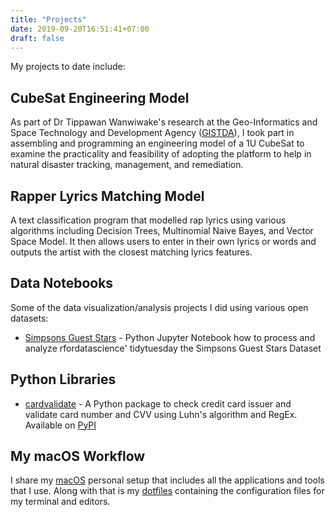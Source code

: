 ```yaml
---
title: "Projects"
date: 2019-09-20T16:51:41+07:00
draft: false
---
```


My projects to date include:

## CubeSat Engineering Model

As part of Dr Tippawan Wanwiwake's research at the Geo-Informatics and Space Technology and Development Agency ([GISTDA](https://gistda.or.th/main/en)), I took part in assembling and programming an engineering model of a 1U CubeSat to examine the practicality and feasibility of adopting the platform to help in natural disaster tracking, management, and remediation.

## Rapper Lyrics Matching Model

A text classification program that modelled rap lyrics using various algorithms including Decision Trees, Multinomial Naive Bayes, and Vector Space Model. It then allows users to enter in their own lyrics or words and outputs the artist with the closest matching lyrics features.

## Data Notebooks

Some of the data visualization/analysis projects I did using various open datasets:

- [Simpsons Guest Stars](https://github.com/tansawit/data-visualization/blob/master/simpsons-guest/simpons_star.ipynb) - Python Jupyter Notebook how to process and analyze rfordatascience' tidytuesday the Simpsons Guest Stars Dataset

## Python Libraries

- [cardvalidate](https://github.com/tansawit/cardvalidate) - A Python package to check credit card issuer and validate card number and CVV using Luhn's algorithm and RegEx. Available on [PyPI](https://pypi.org/project/cardvalidate/)

## My macOS Workflow

I share my [macOS](https://github.com/tansawit/my-mac-setup) personal setup that includes all the applications and tools that I use. Along with that is my [dotfiles](https://github.com/tansawit/dotfiles) containing the configuration files for my terminal and editors.

